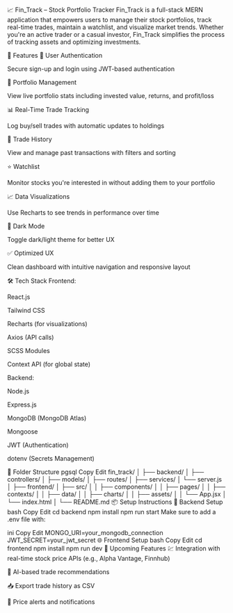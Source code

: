 📈 Fin_Track – Stock Portfolio Tracker
Fin_Track is a full-stack MERN application that empowers users to manage their stock portfolios, track real-time trades, maintain a watchlist, and visualize market trends. Whether you're an active trader or a casual investor, Fin_Track simplifies the process of tracking assets and optimizing investments.

🚀 Features
🔐 User Authentication

Secure sign-up and login using JWT-based authentication

💼 Portfolio Management

View live portfolio stats including invested value, returns, and profit/loss

📊 Real-Time Trade Tracking

Log buy/sell trades with automatic updates to holdings

🧾 Trade History

View and manage past transactions with filters and sorting

⭐ Watchlist

Monitor stocks you're interested in without adding them to your portfolio

📈 Data Visualizations

Use Recharts to see trends in performance over time

🌙 Dark Mode

Toggle dark/light theme for better UX

✅ Optimized UX

Clean dashboard with intuitive navigation and responsive layout

🛠️ Tech Stack
Frontend:

React.js

Tailwind CSS

Recharts (for visualizations)

Axios (API calls)

SCSS Modules

Context API (for global state)

Backend:

Node.js

Express.js

MongoDB (MongoDB Atlas)

Mongoose

JWT (Authentication)

dotenv (Secrets Management)

📂 Folder Structure
pgsql
Copy
Edit
fin_track/
│
├── backend/
│   ├── controllers/
│   ├── models/
│   ├── routes/
│   ├── services/
│   └── server.js
│
├── frontend/
│   ├── src/
│   │   ├── components/
│   │   ├── pages/
│   │   ├── contexts/
│   │   ├── data/
│   │   ├── charts/
│   │   ├── assets/
│   │   └── App.jsx
│   └── index.html
│
└── README.md
📦 Setup Instructions
🔧 Backend Setup
bash
Copy
Edit
cd backend
npm install
npm run start
Make sure to add a .env file with:

ini
Copy
Edit
MONGO_URI=your_mongodb_connection
JWT_SECRET=your_jwt_secret
🌐 Frontend Setup
bash
Copy
Edit
cd frontend
npm install
npm run dev
📌 Upcoming Features
💹 Integration with real-time stock price APIs (e.g., Alpha Vantage, Finnhub)

🧠 AI-based trade recommendations

📥 Export trade history as CSV

🔔 Price alerts and notifications
